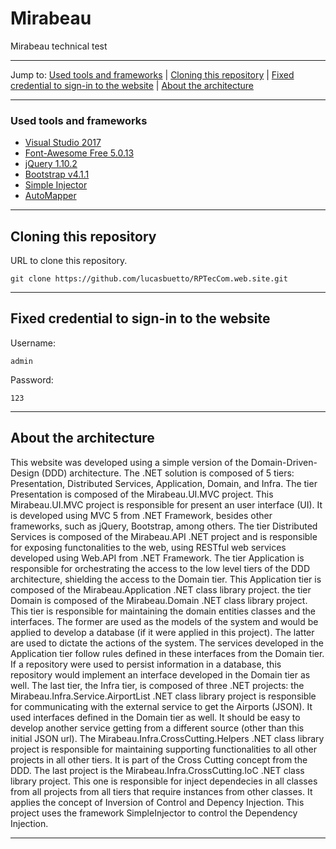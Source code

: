# Mirabeau
Mirabeau technical test

------

Jump to:
  [Used tools and frameworks](#used-tools-and-frameworks) |
  [Cloning this repository](#cloning-this-repository) |
  [Fixed credential to sign-in to the website](#fixed-credential-to-sign-in-to-the-website) |
  [About the architecture](#about-the-architecture)
  
------

### Used tools and frameworks
- [Visual Studio 2017](https://visualstudio.microsoft.com/)
- [Font-Awesome Free 5.0.13](https://fontawesome.com/)
- [jQuery 1.10.2](https://jquery.com/)
- [Bootstrap v4.1.1](https://getbootstrap.com/)
- [Simple Injector](https://simpleinjector.org/)
- [AutoMapper](https://automapper.org/)

------

## Cloning this repository

URL to clone this repository.
```shell
git clone https://github.com/lucasbuetto/RPTecCom.web.site.git
```
-----

## Fixed credential to sign-in to the website

Username:
```shell
admin
```
Password:
```shell
123
```
-----

## About the architecture

This website was developed using a simple version of the Domain-Driven-Design (DDD) architecture.
The .NET solution is composed of 5 tiers: Presentation, Distributed Services, Application, Domain, and Infra.
The tier Presentation is composed of the Mirabeau.UI.MVC project. This Mirabeau.UI.MVC project is responsible for present an user interface (UI). It is developed using MVC 5 from .NET Framework, besides other frameworks, such as jQuery, Bootstrap, among others.
The tier Distributed Services is composed of the Mirabeau.API .NET project and is responsible for exposing functonalities to the web, using RESTful web services developed using Web.API from .NET Framework.
The tier Application is responsible for orchestrating the access to the low level tiers of the DDD architecture, shielding the access to the Domain tier. This Application tier is composed of the Mirabeau.Application .NET class library project.
the tier Domain is composed of the Mirabeau.Domain .NET class library project. This tier is responsible for maintaining the domain entities classes and the interfaces. The former are used as the models of the system and would be applied to develop a database (if it were applied in this project). The latter are used to dictate the actions of the system. The services developed in the Application tier follow rules defined in these interfaces from the Domain tier. If a repository were used to persist information in a database, this repository would implement an interface developed in the Domain tier as well.
The last tier, the Infra tier, is composed of three .NET projects: the Mirabeau.Infra.Service.AirportList .NET class library project is responsible for communicating with the external service to get the Airports (JSON). It used interfaces defined in the Domain tier as well. It should be easy to develop another service getting from a different source (other than this initial JSON url). The Mirabeau.Infra.CrossCutting.Helpers .NET class library project is responsible for maintaining supporting functionalities to all other projects in all other tiers. It is part of the Cross Cutting concept from the DDD. The last project is the Mirabeau.Infra.CrossCutting.IoC .NET class library project. This one is responsible for inject dependecies in all classes from all projects from all tiers that require instances from other classes. It applies the concept of Inversion of Control and Depency Injection. This project uses the framework SimpleInjector to control the Dependency Injection.


-----

